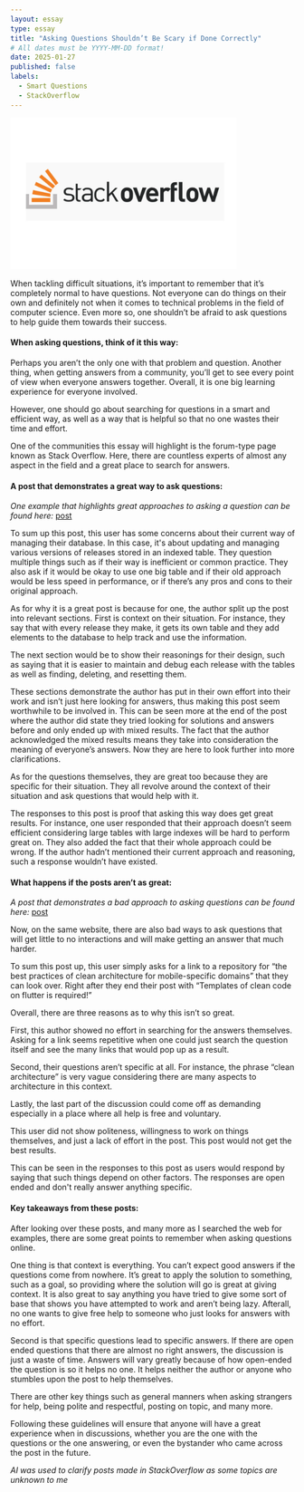 ```yaml
---
layout: essay
type: essay
title: "Asking Questions Shouldn’t Be Scary if Done Correctly"
# All dates must be YYYY-MM-DD format!
date: 2025-01-27
published: false
labels:
  - Smart Questions
  - StackOverflow
---
```


<img width="400px" class="rounded float-end pe-4" src="../img/stack-overflow-logo-crop-for-twitter.webp">

When tackling difficult situations, it’s important to remember that it’s completely normal to have questions. Not everyone can do things on their own and definitely not when it comes to technical problems in the field of computer science. Even more so, one shouldn’t be afraid to ask questions to help guide them towards their success. 

#### When asking questions, think of it this way:

Perhaps you aren’t the only one with that problem and question. Another thing, when getting answers from a community, you’ll get to see every point of view when everyone answers together. Overall, it is one big learning experience for everyone involved. 

However, one should go about searching for questions in a smart and efficient way, as well as a way that is helpful so that no one wastes their time and effort. 

One of the communities this essay will highlight is the forum-type page known as Stack Overflow. Here, there are countless experts of almost any aspect in the field and a great place to search for answers.

#### A post that demonstrates a great way to ask questions:

*One example that highlights great approaches to asking a question can be found here:* [post](https://stackoverflow.com/beta/discussions/79162321/is-having-multiple-tables-with-the-same-structure-generally-a-bad-design-choice)

To sum up this post, this user has some concerns about their current way of managing their database. In this case, it's about updating and managing various versions of releases stored in an indexed table. They question multiple things such as if their way is inefficient or common practice. They also ask if it would be okay to use one big table and if their old approach would be less speed in performance, or if there’s any pros and cons to their original approach. 

As for why it is a great post is because for one, the author split up the post into relevant sections. First is context on their situation. For instance, they say that with every release they make, it gets its own table and they add elements to the database to help track and use the information. 

The next section would be to show their reasonings for their design, such as saying that it is easier to maintain and debug each release with the tables as well as finding, deleting, and resetting them. 

These sections demonstrate the author has put in their own effort into their work and isn’t just here looking for answers, thus making this post seem worthwhile to be involved in. This can be seen more at the end of the post where the author did state they tried looking for solutions and answers before and only ended up with mixed results. The fact that the author acknowledged the mixed results means they take into consideration the meaning of everyone’s answers. Now they are here to look further into more clarifications. 

As for the questions themselves, they are great too because they are specific for their situation. They all revolve around the context of their situation and ask questions that would help with it. 

The responses to this post is proof that asking this way does get great results. For instance, one user responded that their approach doesn’t seem efficient considering large tables with large indexes will be hard to perform great on. They also added the fact that their whole approach could be wrong. If the author hadn’t mentioned their current approach and reasoning, such a response wouldn’t have existed. 

#### What happens if the posts aren’t as great:

*A post that demonstrates a bad approach to asking questions can be found here:* [post](https://stackoverflow.com/beta/discussions/77194833/what-are-the-best-architecture-approach-for-mobile-development-regardless-of-pla)

Now, on the same website, there are also bad ways to ask questions that will get little to no interactions and will make getting an answer that much harder. 

To sum this post up, this user simply asks for a link to a repository for “the best practices of clean architecture for mobile-specific domains” that they can look over. Right after they end their post with “Templates of clean code on flutter is required!” 

Overall, there are three reasons as to why this isn’t so great. 

First, this author showed no effort in searching for the answers themselves. Asking for a link seems repetitive when one could just search the question itself and see the many links that would pop up as a result. 

Second, their questions aren’t specific at all. For instance, the phrase “clean architecture” is very vague considering there are many aspects to architecture in this context. 

Lastly, the last part of the discussion could come off as demanding especially in a place where all help is free and voluntary. 

This user did not show politeness, willingness to work on things themselves, and just a lack of effort in the post. This post would not get the best results. 

This can be seen in the responses to this post as users would respond by saying that such things depend on other factors. The responses are open ended and don't really answer anything specific.

#### Key takeaways from these posts:

After looking over these posts, and many more as I searched the web for examples, there are some great points to remember when asking questions online. 

One thing is that context is everything. You can’t expect good answers if the questions come from nowhere. It’s great to apply the solution to something, such as a goal, so providing where the solution will go is great at giving context. It is also great to say anything you have tried to give some sort of base that shows you have attempted to work and aren’t being lazy. Afterall, no one wants to give free help to someone who just looks for answers with no effort. 

Second is that specific questions lead to specific answers. If there are open ended questions that there are almost no right answers, the discussion is just a waste of time. Answers will vary greatly because of how open-ended the question is so it helps no one. It helps neither the author or anyone who stumbles upon the post to help themselves. 

There are other key things such as general manners when asking strangers for help, being polite and respectful, posting on topic, and many more. 

Following these guidelines will ensure that anyone will have a great experience when in discussions, whether you are the one with the questions or the one answering, or even the bystander who came across the post in the future. 

*AI was used to clarify posts made in StackOverflow as some topics are unknown to me*









